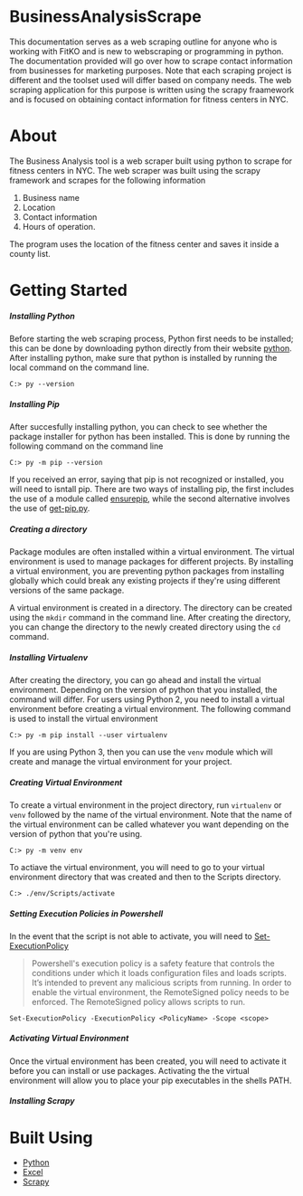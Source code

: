 # BusinessAnalysisScrape # 
This documentation serves as a web scraping outline for anyone who is working with FitKO and is new to webscraping or programming in python. The documentation provided will go over how to scrape contact information from businesses for marketing purposes. Note that each scraping project is different and the toolset used will differ based on company needs. The web scraping application for this purpose is written using the scrapy fraamework and is focused on obtaining contact information for fitness centers in NYC.  

# About # 
The Business Analysis tool is a web scraper built using python to scrape for fitness centers in NYC. The web scraper was built using the scrapy framework and scrapes for the following information 
1.  Business name 
2.  Location 
3.  Contact information 
4.  Hours of operation. 

The program uses the location of the fitness center and saves it inside a county list. 

# Getting Started # 
##### Installing Python
Before starting the web scraping process, Python first needs to be installed; this can be done by downloading python directly from their website [python](https://www.python.org/downloads/). After installing python, make sure that python is installed by running the local command on the command line. 
```
C:> py --version
```
##### Installing Pip #####
After succesfully installing python, you can check to see whether the package installer for python has been installed. This is done by running the following command on the command line 
```
C:> py -m pip --version 
```
If you received an error, saying that pip is not recognized or installed, you will need to isntall pip. There are two ways of installing pip, the first includes the use of a module called [ensurepip](https://docs.python.org/3/library/ensurepip.html#module-ensurepip), while the second alternative involves the use of [get-pip.py](https://github.com/pypa/get-pip).  

##### Creating a directory #####
Package modules are often installed within a virtual environment. The virtual environment is used to manage packages for different projects. By installing a virtual environment, you are preventing python packages from installing globally which could break any existing projects if they're using different versions of the same package. 

A virtual environment is created in a directory. The directory can be created using the ```mkdir``` command in the command line. After creating the directory, you can change the directory to the newly created directory using the ```cd``` command. 

##### Installing Virtualenv #####
After creating the directory, you can go ahead and install the virtual environment. Depending on the version of python that you installed, the command will differ. For users using Python 2, you need to install a virtual environment before creating a virtual environment. The following command is used to install the virtual environment 

```
C:> py -m pip install --user virtualenv
```
If you are using Python 3, then you can use the ```venv``` module which will create and manage the virtual environment for your project. 

##### Creating Virtual Environment #####
To create a virtual environment in the project directory, run ```virtualenv``` or ```venv``` followed by the name of the virtual environment. Note that the name of the virtual environment can be called whatever you want depending on the version of python that you're using. 

```
C:> py -m venv env
```

To actiave the virtual environment, you will need to go to your virtual environment directory that was created and then to the Scripts directory. 

```
C:> ./env/Scripts/activate
```
##### Setting Execution Policies in Powershell #####

In the event that the script is not able to activate, you will need to [Set-ExecutionPolicy](https://docs.microsoft.com/en-us/powershell/module/microsoft.powershell.security/set-executionpolicy?view=powershell-7.1) 
> Powershell's execution policy is a safety feature that controls the conditions under which it loads configuration files and loads scripts. 
It’s intended to prevent any malicious scripts from running. In order to enable the virtual environment, the RemoteSigned policy needs to be enforced. The RemoteSigned policy allows scripts to run. 

```
Set-ExecutionPolicy -ExecutionPolicy <PolicyName> -Scope <scope>
```

##### Activating Virtual Environment ##### 
Once the virtual environment has been created, you will need to activate it before you can install or use packages. Activating the the virtual environment will allow you to place your pip executables in the shells PATH. 


##### Installing Scrapy ##### 






# Built Using # 
* [Python](https://www.python.org/) 
* [Excel](https://www.microsoft.com/en-us/microsoft-365/excel) 
* [Scrapy](https://www.python.org/) 

